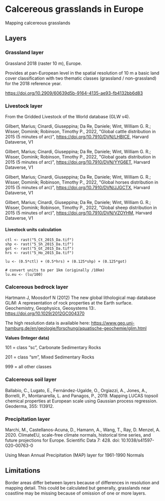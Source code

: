 # Calcereous grasslands in Europe
Mapping calcereous grasslands

## Layers

### Grassland layer

Grassland 2018 (raster 10 m), Europe.

Provides at pan-European level in the spatial resolution of 10 m a basic land cover classification with two thematic classes (grassland / non-grassland) for the 2018 reference year.

https://doi.org/10.2909/60639d5b-9164-4135-ae93-fb4132bb6d83

### Livestock layer

From the Gridded Livestock of the World database (GLW v4).

Gilbert, Marius; Cinardi, Giuseppina; Da Re, Daniele; Wint, William G. R.; Wisser, Dominik; Robinson, Timothy P., 2022, "Global cattle distribution in 2015 (5 minutes of arc)", https://doi.org/10.7910/DVN/LHBICE, Harvard Dataverse, V1 

Gilbert, Marius; Cinardi, Giuseppina; Da Re, Daniele; Wint, William G. R.; Wisser, Dominik; Robinson, Timothy P., 2022, "Global goats distribution in 2015 (5 minutes of arc)", https://doi.org/10.7910/DVN/YYG6ET, Harvard Dataverse, V1 

Gilbert, Marius; Cinardi, Giuseppina; Da Re, Daniele; Wint, William G. R.; Wisser, Dominik; Robinson, Timothy P., 2022, "Global horses distribution in 2015 (5 minutes of arc)", https://doi.org/10.7910/DVN/JJGCTX, Harvard Dataverse, V1 

Gilbert, Marius; Cinardi, Giuseppina; Da Re, Daniele; Wint, William G. R.; Wisser, Dominik; Robinson, Timothy P., 2022, "Global sheep distribution in 2015 (5 minutes of arc)", https://doi.org/10.7910/DVN/VZOYHM, Harvard Dataverse, V1 

#### Livestock units calculation

```
ctl <- rast("5_Ct_2015_Da.tif")
shp <- rast("5_Sh_2015_Da.tif")
got <- rast("5_Gt_2015_Da.tif")
hrs <- rast("5_Ho_2015_Da.tif")

lu <- (0.5*ctl) + (0.5*hrs) + (0.125*shp) + (0.125*got)

# convert units to per 1km (originally /10km)
lu.eu <- (lu/100) 

```

### Calcereous bedrock layer

Hartmann J, Moosdorf N (2012) The new global lithological map database GLiM: A representation of rock properties at the Earth surface. Geochemistry, Geophysics, Geosystems 13:. https://doi.org/10.1029/2012GC004370

The high resolution data is available here:
https://www.geo.uni-hamburg.de/en/geologie/forschung/aquatische-geochemie/glim.html 

**Values (Integer data)**

101 = class “sc”, Carbonate Sedimentary Rocks

201 = class “sm”, Mixed Sedimentary Rocks

999 = all other classes


### Calcereous soil layer

Ballabio, C., Lugato, E., Fernández-Ugalde, O., Orgiazzi, A., Jones, A., Borrelli, P., Montanarella, L. and Panagos, P., 2019. Mapping LUCAS topsoil chemical properties at European scale using Gaussian process regression. Geoderma, 355: 113912.

### Precipitation layer

Marchi, M., Castellanos-Acuna, D., Hamann, A., Wang, T., Ray, D. Menzel, A. 2020. ClimateEU, scale-free climate normals, historical time series, and future projections for Europe. Scientific Data 7: 428. doi: 10.1038/s41597-020-00763-0

Using Mean Annual Precipitation (MAP) layer for 1961-1990 Normals

## Limitations

Border areas differ between layers because of differences in resolution and mapping detail. This could be calculated but generally, grasslands near coastline may be missing because of omission of one or more layers.


